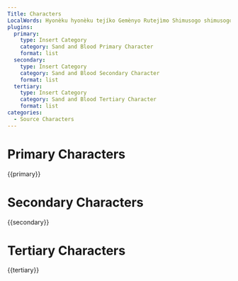 ```yaml
---
Title: Characters
LocalWords: Hyonèku hyonèku tejíko Gemènyo Rutejìmo Shimusogo shimusogo Gemènyo's Chimípu tateshyuso Pidòhu Karawàbi Shimusògo tsubàyo chimípu karawàbi pidòhu Tsubàyo's Karawàbi's pabinkue mikáryo Chimípu's Tateshyúso
plugins:
  primary:
    type: Insert Category
    category: Sand and Blood Primary Character
    format: list
  secondary:
    type: Insert Category
    category: Sand and Blood Secondary Character
    format: list
  tertiary:
    type: Insert Category
    category: Sand and Blood Tertiary Character
    format: list
categories:
  - Source Characters
---
```


# Primary Characters

{{primary}}

# Secondary Characters

{{secondary}}

# Tertiary Characters

{{tertiary}}
